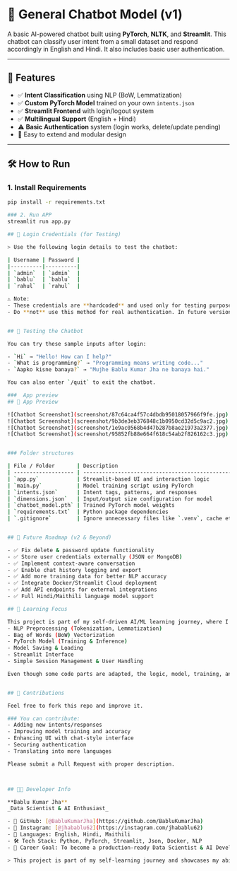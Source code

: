 # 🤖 General Chatbot Model (v1)

A basic AI-powered chatbot built using **PyTorch**, **NLTK**, and **Streamlit**. This chatbot can classify user intent from a small dataset and respond accordingly in English and Hindi. It also includes basic user authentication.

---

## 🔧 Features

- ✅ **Intent Classification** using NLP (BoW, Lemmatization)
- ✅ **Custom PyTorch Model** trained on your own `intents.json`
- ✅ **Streamlit Frontend** with login/logout system
- ✅ **Multilingual Support** (English + Hindi)
- ⚠️ **Basic Authentication** system (login works, delete/update pending)
- 🚀 Easy to extend and modular design

---

## 🛠️ How to Run

### 1. Install Requirements
```bash
pip install -r requirements.txt

### 2. Run APP
streamlit run app.py

## 🔐 Login Credentials (for Testing)

> Use the following login details to test the chatbot:

| Username | Password |
|----------|----------|
| `admin`  | `admin`  |
| `bablu`  | `bablu`  |
| `rahul`  | `rahul`  |

⚠️ Note:
- These credentials are **hardcoded** and used only for testing purposes in version 1.
- Do **not** use this method for real authentication. In future versions, authentication will be securely handled using external files or databases.


## 🧪 Testing the Chatbot

You can try these sample inputs after login:

- `Hi` → "Hello! How can I help?"
- `What is programming?` → "Programming means writing code..."
- `Aapko kisne banaya?` → "Mujhe Bablu Kumar Jha ne banaya hai."

You can also enter `/quit` to exit the chatbot.

###  App preview
## 📸 App Preview

![Chatbot Screenshot](screenshot/87c64ca4f57c4dbdb95018057966f9fe.jpg)
![Chatbot Screenshot](screenshot/9b3de3eb376848c1b0950cd32d5c9ac2.jpg)
![Chatbot Screenshot](screenshot/1e9ac0568b4d47b287b8ae21973a2377.jpg)
![Chatbot Screenshot](screenshot/95852fb88e664f618c54ab2f826162c3.jpg)


### Folder structures

| File / Folder       | Description                                       |
| ------------------- | ------------------------------------------------- |
| `app.py`            | Streamlit-based UI and interaction logic          |
| `main.py`           | Model training script using PyTorch               |
| `intents.json`      | Intent tags, patterns, and responses              |
| `dimensions.json`   | Input/output size configuration for model         |
| `chatbot_model.pth` | Trained PyTorch model weights                     |
| `requirements.txt`  | Python package dependencies                       |
| `.gitignore`        | Ignore unnecessary files like `.venv`, cache etc. |


## 🔄 Future Roadmap (v2 & Beyond)

- ✅ Fix delete & password update functionality
- ✅ Store user credentials externally (JSON or MongoDB)
- ✅ Implement context-aware conversation
- ✅ Enable chat history logging and export
- ✅ Add more training data for better NLP accuracy
- ✅ Integrate Docker/Streamlit Cloud deployment
- ✅ Add API endpoints for external integrations
- ✅ Full Hindi/Maithili language model support

## 🧠 Learning Focus

This project is part of my self-driven AI/ML learning journey, where I implemented:
- NLP Preprocessing (Tokenization, Lemmatization)
- Bag of Words (BoW) Vectorization
- PyTorch Model (Training & Inference)
- Model Saving & Loading
- Streamlit Interface
- Simple Session Management & User Handling

Even though some code parts are adapted, the logic, model, training, and structure were custom-designed and written by me.


## 🙌 Contributions

Feel free to fork this repo and improve it.

### You can contribute:
- Adding new intents/responses
- Improving model training and accuracy
- Enhancing UI with chat-style interface
- Securing authentication
- Translating into more languages

Please submit a Pull Request with proper description.



## 👨‍💻 Developer Info

**Bablu Kumar Jha**  
_Data Scientist & AI Enthusiast_  

- 📌 GitHub: [@BabluKumarJha](https://github.com/BabluKumarJha)  
- 📸 Instagram: [@jhabablu62](https://instagram.com/jhabablu62)  
- 💬 Languages: English, Hindi, Maithili  
- 🛠️ Tech Stack: Python, PyTorch, Streamlit, Json, Docker, NLP  
- 🎯 Career Goal: To become a production-ready Data Scientist & AI Developer

> This project is part of my self-learning journey and showcases my ability to integrate ML, UI, and backend logic from scratch.
